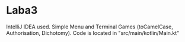 # Laba3
 
IntelliJ IDEA used. Simple Menu and Terminal Games (toCamelCase, Authorisation, Dichotomy).
Code is located in "src/main/kotlin/Main.kt"
